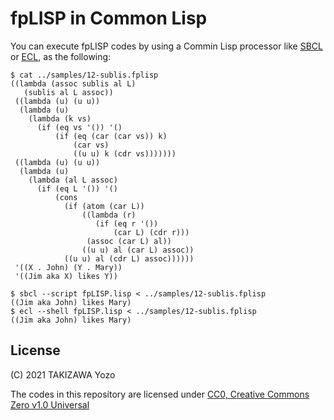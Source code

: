 # fpLISP in Common Lisp

You can execute fpLISP codes by using a Commin Lisp processor like [SBCL](http://www.sbcl.org/) or [ECL](https://common-lisp.net/project/ecl/), as the following:

```
$ cat ../samples/12-sublis.fplisp 
((lambda (assoc sublis al L)
   (sublis al L assoc))
 ((lambda (u) (u u))
  (lambda (u)
    (lambda (k vs)
      (if (eq vs '()) '()
          (if (eq (car (car vs)) k)
              (car vs)
              ((u u) k (cdr vs)))))))
 ((lambda (u) (u u))
  (lambda (u)
    (lambda (al L assoc)
      (if (eq L '()) '()
          (cons
            (if (atom (car L))
                ((lambda (r)
                   (if (eq r '())
                       (car L) (cdr r)))
                 (assoc (car L) al))
                ((u u) al (car L) assoc))
            ((u u) al (cdr L) assoc))))))
 '((X . John) (Y . Mary))
 '((Jim aka X) likes Y))

$ sbcl --script fpLISP.lisp < ../samples/12-sublis.fplisp 
((Jim aka John) likes Mary)
$ ecl --shell fpLISP.lisp < ../samples/12-sublis.fplisp 
((Jim aka John) likes Mary)
```

## License

(C) 2021 TAKIZAWA Yozo

The codes in this repository are licensed under [CC0, Creative Commons Zero v1.0 Universal](https://creativecommons.org/publicdomain/zero/1.0/)
